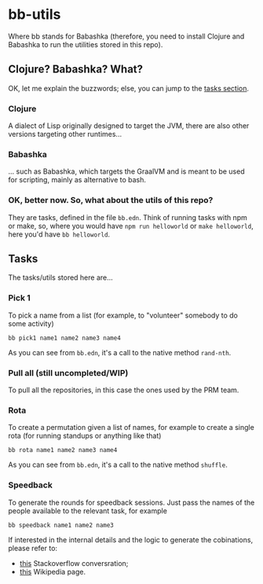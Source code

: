 # bb-utils

Where bb stands for Babashka (therefore, you need to install Clojure and Babashka to run the utilities stored in this repo).

## Clojure? Babashka? What?

OK, let me explain the buzzwords; else, you can jump to the [tasks section](#tasks).

### Clojure

A dialect of Lisp originally designed to target the JVM, there are also other versions targeting other runtimes...

### Babashka

... such as Babashka, which targets the GraalVM and is meant to be used for scripting, mainly as alternative to bash.

### OK, better now. So, what about the utils of this repo?

They are tasks, defined in the file `bb.edn`. Think of running tasks with npm or make, so, where you would have `npm run helloworld` or `make helloworld`, here you'd have `bb helloworld`.

## Tasks

The tasks/utils stored here are...

### Pick 1

To pick a name from a list (for example, to "volunteer" somebody to do some activity)

`bb pick1 name1 name2 name3 name4`

As you can see from `bb.edn`, it's a call to the native method `rand-nth`.

### Pull all (still uncompleted/WIP)

To pull all the repositories, in this case the ones used by the PRM team.

### Rota

To create a permutation given a list of names, for example to create a single rota (for running standups or anything like that)

`bb rota name1 name2 name3 name4`

As you can see from `bb.edn`, it's a call to the native method `shuffle`.


### Speedback

To generate the rounds for speedback sessions. Just pass the names of the people available to the relevant task, for example

`bb speedback name1 name2 name3`

If interested in the internal details and the logic to generate the cobinations, please refer to:

- [this](https://stackoverflow.com/questions/41896889/algorithm-to-schedule-people-to-an-activity-that-should-be-done-in-pairs#41897430) Stackoverflow conversration;
- [this](https://en.wikipedia.org/wiki/Round-robin_tournament#Scheduling_algorithm) Wikipedia page.

